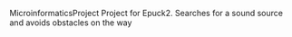 MicroinformaticsProject
Project for Epuck2. Searches for a sound source and avoids obstacles on the way
